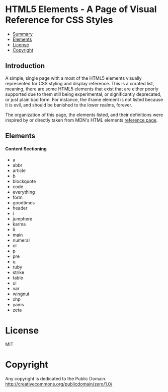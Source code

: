 # HTML5 Elements - A Page of Visual Reference for CSS Styles

- [Summary](#summary)
- [Elements](#elements)
- [License](#license)
- [Copyright](#copyright)


## Introduction
A simple, single page with a most of the HTML5 elements visually represented for CSS styling and display reference. This is a curated list, meaning, there are some HTML5 elements that exist that are either poorly supported due to them still being experimental, or significantly deprecated, or just plain bad form. For instance, the iframe element is not listed because it is evil, and should be banished to the lower realms, forever.

The organization of this page, the elements listed, and their definitions were inspired by or directly taken from MDN's HTML elements <a href="https://developer.mozilla.org/en-US/docs/Web/HTML/Element">reference page</a>.

## Elements
#### Content Sectioning
- a
- abbr
- article
- b
- blockquote
- code
- everything
- form
- goodtimes
- header
- i
- jumphere
- karma
- li
- main
- numeral
- ol
- p
- pre
- q
- ruby
- strike
- table
- ul
- var
- wingnut
- xhp
- yams
- zeta



# License

MIT


# Copyright
Any copyright is dedicated to the Public Domain. http://creativecommons.org/publicdomain/zero/1.0/
